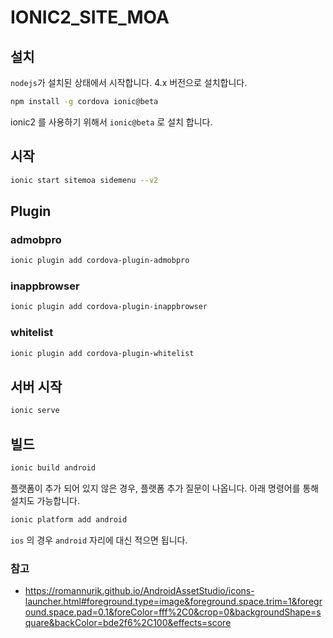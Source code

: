 # IONIC2_SITE_MOA

## 설치

`nodejs`가 설치된 상태에서 시작합니다. 4.x 버전으로 설치합니다. 

```sh
npm install -g cordova ionic@beta
```
ionic2 를 사용하기 위해서 `ionic@beta` 로 설치 합니다. 

## 시작
```sh
ionic start sitemoa sidemenu --v2
```

## Plugin

### admobpro
```sh
ionic plugin add cordova-plugin-admobpro
```

### inappbrowser
```sh
ionic plugin add cordova-plugin-inappbrowser
```

### whitelist
```sh
ionic plugin add cordova-plugin-whitelist
```

## 서버 시작
```sh
ionic serve
```

## 빌드
```sh
ionic build android
```

플랫폼이 추가 되어 있지 않은 경우, 플랫폼 추가 질문이 나옵니다. 아래 명령어를 통해 설치도 가능합니다. 
```sh
ionic platform add android
```

`ios` 의 경우 `android` 자리에 대신 적으면 됩니다. 



### 참고
- https://romannurik.github.io/AndroidAssetStudio/icons-launcher.html#foreground.type=image&foreground.space.trim=1&foreground.space.pad=0.1&foreColor=fff%2C0&crop=0&backgroundShape=square&backColor=bde2f6%2C100&effects=score


